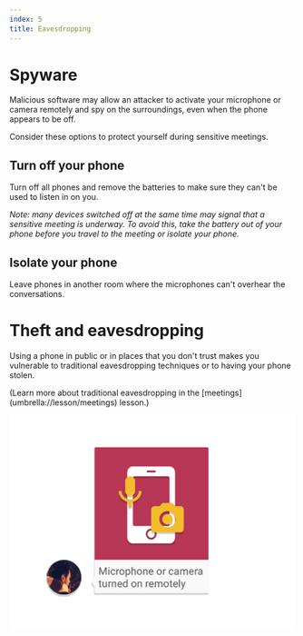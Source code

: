 ```yaml
---
index: 5
title: Eavesdropping
---
```

# Spyware

Malicious software may allow an attacker to activate your microphone or camera remotely and spy on the surroundings, even when the phone appears to be off. 

Consider these options to protect yourself during sensitive meetings.  

## Turn off your phone

Turn off all phones and remove the batteries to make sure they can't be used to listen in on you.

*Note: many devices switched off at the same time may signal that a sensitive meeting is underway. To avoid this, take the battery out of your phone before you travel to the meeting or isolate your phone.*

## Isolate your phone

Leave phones in another room where the microphones can't overhear the conversations. 

# Theft and eavesdropping

Using a phone in public or in places that you don't trust makes you vulnerable to traditional eavesdropping techniques or to having your phone stolen.

(Learn more about traditional eavesdropping in the [meetings] (umbrella://lesson/meetings) lesson.)

![image](mobile5.png)